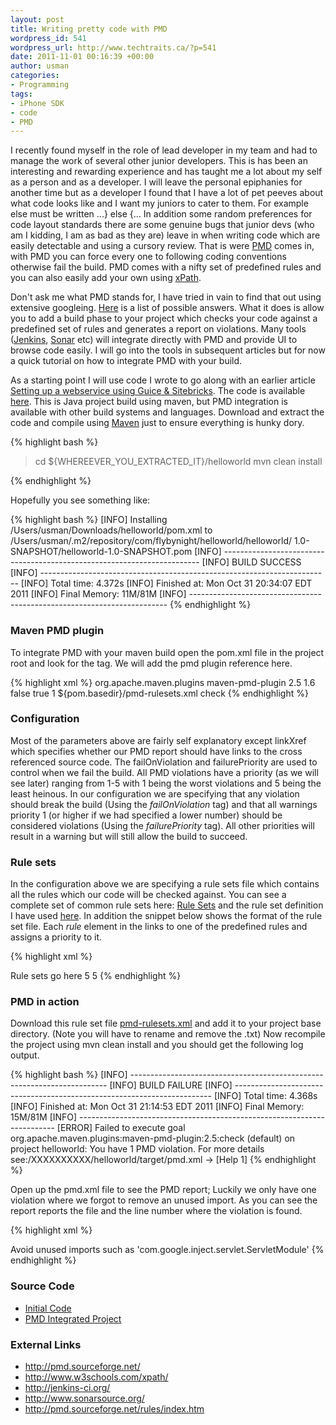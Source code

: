 ```yaml
--- 
layout: post
title: Writing pretty code with PMD
wordpress_id: 541
wordpress_url: http://www.techtraits.ca/?p=541
date: 2011-11-01 00:16:39 +00:00
author: usman
categories: 
- Programming
tags:
- iPhone SDK
- code
- PMD
---
```

I recently found myself in the role of lead developer in my team and had to manage the work of several other junior developers. This is has been an interesting and rewarding experience and has taught me a lot about my self as a person and as a developer. I will leave the personal epiphanies for another time but as a developer I found that I have a lot of pet peeves about what code looks like and I want my juniors to cater to them. For example else must be written ...} else {... In addition some random preferences for code layout standards there are some genuine bugs that junior devs (who am I kidding, I am as bad as they are) leave in when writing code which are easily detectable and using a cursory review. That is were <a href="http://pmd.sourceforge.net/" title="PMD">PMD</a> comes in, with PMD you can force every one to following coding conventions otherwise fail the build. PMD comes with a nifty set of predefined rules and you can also easily add your own using <a href="http://www.w3schools.com/xpath/" title="xPath" target="_blank">xPath</a>.

<!--more-->

Don't ask me what PMD stands for, I have tried in vain to find that out using extensive googleing. <a href="http://pmd.sourceforge.net/meaning.html" title="What does PMD Mean" target="_blank">Here</a> is a list of possible answers. What it does is allow you to add a build phase to your project which checks your code against a predefined set of rules and generates a report on violations. Many tools (<a href="http://jenkins-ci.org/" title="Jenkins" target="_blank">Jenkins</a>, <a href="http://www.sonarsource.org/" title="Sonar" target="_blank">Sonar</a> etc) will integrate directly with PMD and provide UI to browse code easily. I will go into the tools in subsequent articles but for now a quick tutorial on how to integrate PMD with your build. 


As a starting point I will use code I wrote to go along with an earlier article [Setting up a webservice using Guice & Sitebricks](/Programming/Java/2011/06/25/Setting-up-a-webservice-using-Guice-Sitebricks/). The code is available [here](https://github.com/techtraits/guice-server-example/tree/master/helloworld). This is Java project build using maven, but PMD integration is available with other build systems and languages. Download and extract the code and compile using <a href="http://maven.apache.org/ref/3.0/" title="Maven 3" target="_blank">Maven</a> just to ensure everything is hunky dory.  

{% highlight bash %}

> cd ${WHEREEVER_YOU_EXTRACTED_IT}/helloworld
> mvn clean install

{% endhighlight %}
&nbsp;



Hopefully you see something like:

{% highlight bash %}
[INFO] Installing /Users/usman/Downloads/helloworld/pom.xml to 
		/Users/usman/.m2/repository/com/flybynight/helloworld/helloworld/
		1.0-SNAPSHOT/helloworld-1.0-SNAPSHOT.pom
[INFO] ------------------------------------------------------------------------
[INFO] BUILD SUCCESS
[INFO] ------------------------------------------------------------------------
[INFO] Total time: 4.372s
[INFO] Finished at: Mon Oct 31 20:34:07 EDT 2011
[INFO] Final Memory: 11M/81M
[INFO] ------------------------------------------------------------------------
{% endhighlight %}
&nbsp;





<h3>Maven PMD plugin</h3>



To integrate PMD with your maven build open the pom.xml file in the project root and look for the <plugins> tag. We will add the pmd plugin reference here. 



{% highlight xml %}
<plugin>
	<groupId>org.apache.maven.plugins</groupId>
	<artifactId>maven-pmd-plugin</artifactId>
	<version>2.5</version>
	<configuration>
		<targetJdk>1.6</targetJdk>
		<linkXref>false</linkXref>
		<failOnViolation>true</failOnViolation>
		<failurePriority>1</failurePriority>
		<rulesets>
			<ruleset>${pom.basedir}/pmd-rulesets.xml</ruleset>
		</rulesets>
	</configuration>
	<executions>
		<execution>
			<goals>
				<goal>check</goal>
			</goals>
		</execution>
	</executions>
</plugin> 
{% endhighlight %}
&nbsp;



<h3>Configuration</h3>



Most of the parameters above are fairly self explanatory except linkXref which specifies whether our PMD report should have links to the cross referenced source code. The failOnViolation and  failurePriority are used to control when we fail the build. All PMD violations have a priority (as we will see later) ranging from 1-5 with 1 being the worst violations and 5 being the least heinous. In our configuration we are specifying that any violation should break the build (Using the <em>failOnViolation</em> tag) and that all warnings priority 1 (or higher if we had specified a lower number) should be considered violations (Using the <em>failurePriority</em> tag). All other priorities will result in a warning but will still allow the build to succeed. 



<h3>Rule sets</h3>

In the configuration above we are specifying a rule sets file which contains all the rules which our code will be checked against. You can see a complete set of common rule sets here: <a href="http://pmd.sourceforge.net/rules/index.html" title="Rule Sets" target="_blank">Rule Sets</a> and the rule set definition I have used [here]( /assets/pmd-rulesets.xml). In addition the snippet below shows the format of the rule set file. Each <em>rule</em> element in the links to one of the predefined rules and assigns a priority to it. 



{% highlight xml %}
<?xml version="1.0"?>
<ruleset name="PMD-Rules">
	<description>
		Rule sets go here
	</description>
	<rule ref="rulesets/basic.xml/BooleanInstantiation">
		<priority>5</priority>
	</rule> 
	<rule ref="rulesets/basic.xml/CollapsibleIfStatements">
		<priority>5</priority>
	</rule> 
</ruleset>
{% endhighlight %}
&nbsp;

<h3>PMD in action</h3>

Download this rule set file [pmd-rulesets.xml](/assets/pmd-rulesets.xml) and add it to your project base directory. (Note you will have to rename and remove the .txt) Now recompile the project using mvn clean install and you should get the following log output. 

{% highlight bash %}
[INFO] ------------------------------------------------------------------------
[INFO] BUILD FAILURE
[INFO] ------------------------------------------------------------------------
[INFO] Total time: 4.368s
[INFO] Finished at: Mon Oct 31 21:14:53 EDT 2011
[INFO] Final Memory: 15M/81M
[INFO] ------------------------------------------------------------------------
[ERROR] Failed to execute goal org.apache.maven.plugins:maven-pmd-plugin:2.5:check (default) 
		on project helloworld: You have 1 PMD violation. For more details 
		see:/XXXXXXXXXX/helloworld/target/pmd.xml -> [Help 1]
{% endhighlight %}
&nbsp;



Open up the pmd.xml file to see the PMD report; Luckily we only have one violation where we forgot to remove an unused import. As you can see the report reports the file and the line number where the violation is found. 

{% highlight xml %}
<?xml version="1.0" encoding="UTF-8"?>
<pmd version="4.2.5" timestamp="2011-10-31T21:14:52.771">
<file name="/Users/usman/Downloads/helloworld/src/main/java/com/flybynight/helloworld/GuiceCreator.java">
<violation beginline="7" endline="7" begincolumn="1" endcolumn="47" rule="UnusedImports" 
		ruleset="Import Statement Rules" package="com.flybynight.helloworld" 
		externalInfoUrl="http://pmd.sourceforge.net/rules/imports.html#UnusedImports" priority="1">
Avoid unused imports such as 'com.google.inject.servlet.ServletModule'
</violation>
</file>
</pmd>
{% endhighlight %}
&nbsp;

<h3>Source Code</h3>

* [Initial Code](https://github.com/techtraits/guice-server-example/tree/master/helloworld)
* [PMD Integrated Project](https://github.com/techtraits/pmd-example)

<h3>External Links</h3>

* <a href="http://pmd.sourceforge.net/" title="PMD">http://pmd.sourceforge.net/</a>
* <a href="http://www.w3schools.com/xpath/" title="XPath">http://www.w3schools.com/xpath/</a>
* <a href="http://jenkins-ci.org/" title="Jenkins" target="_blank">http://jenkins-ci.org/</a>
* <a href="http://www.sonarsource.org/" title="Sonar" target="_blank">http://www.sonarsource.org/</a>
* <a href="http://pmd.sourceforge.net/rules/index.htm" title="Rule Sets" target="_blank">http://pmd.sourceforge.net/rules/index.htm</a>









